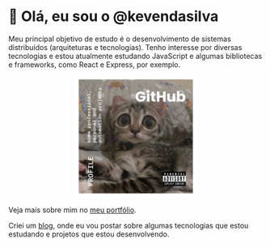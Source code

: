 # 👋 Olá, eu sou o @kevendasilva

Meu principal objetivo de estudo é o desenvolvimento de sistemas distribuídos (arquiteturas e tecnologias). Tenho interesse por diversas tecnologias e estou atualmente estudando JavaScript e algumas bibliotecas e frameworks, como React e Express, por exemplo.

<div align="center">
  <img  src="github.png" style="height: 240px; width: auto;">
</div>

Veja mais sobre mim no [meu portfólio](https://kevendasilva.github.io/portfolio/).

Criei um [blog](https://kevendasilva.github.io/blog/), onde eu vou postar sobre algumas tecnologias que estou estudando e projetos que estou desenvolvendo.
